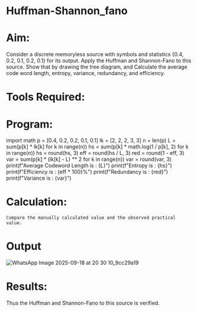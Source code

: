 # Huffman-Shannon_fano
# Aim:
Consider a discrete memoryless source with symbols and statistics {0.4, 0.2, 0.1, 0.2, 0.1} for its output. 
Apply the Huffman and Shannon-Fano to this source. 
Show that by drawing the tree diagram, and 
Calculate the average code word length, entropy, variance, redundancy, and efficiency.
# Tools Required:
# Program:
import math
p = [0.4, 0.2, 0.2, 0.1, 0.1]
lk = [2, 2, 2, 3, 3]
n = len(p)
L = sum(p[k] * lk[k]
for k in range(n))
hs = sum(p[k] * math.log(1 / p[k], 2)
 for k in range(n))
hs = round(hs, 3)
eff = round(hs / L, 3)
red = round(1 - eff, 3)
var = sum(p[k] * (lk[k] - L) ** 2
for k in range(n))
var = round(var, 3)
print(f"Average Codeword Length is : {L}")
print(f"Entropy is : {hs}")
print(f"Efficiency is : {eff * 100}%")
print(f"Redundancy is : {red}")
print(f"Variance is : {var}")
# Calculation:
```
Compare the manually calculated value and the observed practical value.
```
# Output
![WhatsApp Image 2025-09-18 at 20 30 10_9cc29a19](https://github.com/user-attachments/assets/58007167-b883-4db4-a316-822889834f06)

# Results:
Thus the Huffman and Shannon-Fano to this source is verified.
